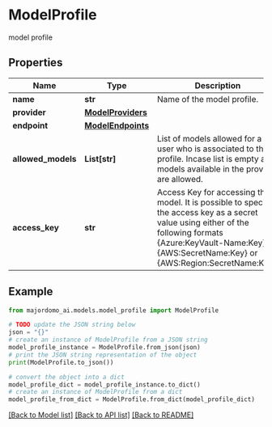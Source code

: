 # ModelProfile

model profile

## Properties

Name | Type | Description | Notes
------------ | ------------- | ------------- | -------------
**name** | **str** | Name of the model profile. | 
**provider** | [**ModelProviders**](ModelProviders.md) |  | 
**endpoint** | [**ModelEndpoints**](ModelEndpoints.md) |  | [optional] 
**allowed_models** | **List[str]** | List of models allowed for a user who is associated to this profile. Incase list is empty all models available in the provider are allowed. | [optional] 
**access_key** | **str** | Access Key for accessing the model. It is possible to specify the access key as a secret value using either of the following formats {Azure:KeyVault-Name:Key} or {AWS:SecretName:Key} or {AWS:Region:SecretName:Key}. | 

## Example

```python
from majordomo_ai.models.model_profile import ModelProfile

# TODO update the JSON string below
json = "{}"
# create an instance of ModelProfile from a JSON string
model_profile_instance = ModelProfile.from_json(json)
# print the JSON string representation of the object
print(ModelProfile.to_json())

# convert the object into a dict
model_profile_dict = model_profile_instance.to_dict()
# create an instance of ModelProfile from a dict
model_profile_from_dict = ModelProfile.from_dict(model_profile_dict)
```
[[Back to Model list]](../README.md#documentation-for-models) [[Back to API list]](../README.md#documentation-for-api-endpoints) [[Back to README]](../README.md)


